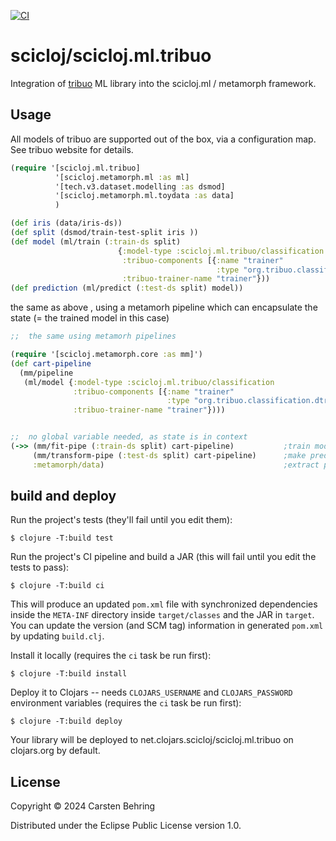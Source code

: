 [![CI](https://github.com/scicloj/scicloj.ml.tribuo/actions/workflows/clojure.yml/badge.svg)](https://github.com/scicloj/scicloj.ml.tribuo/actions/workflows/clojure.yml)

# scicloj/scicloj.ml.tribuo

Integration of [tribuo](https://tribuo.org) ML library into the scicloj.ml / metamorph framework.

## Usage

All models of tribuo are supported out of the box, via a configuration map. See tribuo website for details.


``` clojure
(require '[scicloj.ml.tribuo]
          '[scicloj.metamorph.ml :as ml]
          '[tech.v3.dataset.modelling :as dsmod]
          '[scicloj.metamorph.ml.toydata :as data]
          )

(def iris (data/iris-ds))
(def split (dsmod/train-test-split iris ))
(def model (ml/train (:train-ds split)
                        {:model-type :scicloj.ml.tribuo/classification
                         :tribuo-components [{:name "trainer"
                                              :type "org.tribuo.classification.dtree.CARTClassificationTrainer"}]
                         :tribuo-trainer-name "trainer"}))
(def prediction (ml/predict (:test-ds split) model))
```

the same as above , using a metamorh pipeline which can encapsulate the state (= the trained model in this case)

``` clojure
;;  the same using metamorh pipelines

(require '[scicloj.metamorph.core :as mm]')
(def cart-pipeline
  (mm/pipeline
   (ml/model {:model-type :scicloj.ml.tribuo/classification
              :tribuo-components [{:name "trainer"
                                   :type "org.tribuo.classification.dtree.CARTClassificationTrainer"}]
              :tribuo-trainer-name "trainer"})))


;;  no global variable needed, as state is in context
(->> (mm/fit-pipe (:train-ds split) cart-pipeline)           ;train model
     (mm/transform-pipe (:test-ds split) cart-pipeline)      ;make prediction  
     :metamorph/data)                                        ;extract prediction from context

```

## build and deploy

Run the project's tests (they'll fail until you edit them):

    $ clojure -T:build test

Run the project's CI pipeline and build a JAR (this will fail until you edit the tests to pass):

    $ clojure -T:build ci

This will produce an updated `pom.xml` file with synchronized dependencies inside the `META-INF`
directory inside `target/classes` and the JAR in `target`. You can update the version (and SCM tag)
information in generated `pom.xml` by updating `build.clj`.

Install it locally (requires the `ci` task be run first):

    $ clojure -T:build install

Deploy it to Clojars -- needs `CLOJARS_USERNAME` and `CLOJARS_PASSWORD` environment
variables (requires the `ci` task be run first):

    $ clojure -T:build deploy

Your library will be deployed to net.clojars.scicloj/scicloj.ml.tribuo on clojars.org by default.

## License

Copyright © 2024 Carsten Behring

Distributed under the Eclipse Public License version 1.0.
